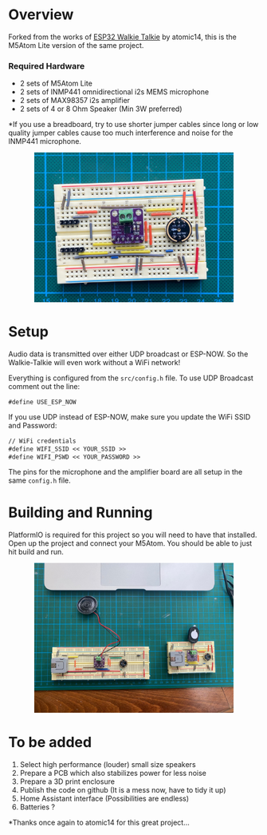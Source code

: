 # Overview

Forked from the works of [ESP32 Walkie Talkie](https://github.com/atomic14/esp32-walkie-talkie) by atomic14, this is the M5Atom Lite version of the same project.

### Required Hardware

* 2 sets of M5Atom Lite
* 2 sets of INMP441 omnidirectional i2s MEMS microphone
* 2 sets of MAX98357 i2s amplifier
* 2 sets of 4 or 8 Ohm Speaker (Min 3W preferred)

*If you use a breadboard, try to use shorter jumper cables since long or low quality jumper cables cause too much interference and noise for the INMP441 microphone.

<p align="center">
<img src="img/IMG_4034.jpg" width="400" height="300">
</p>

# Setup

Audio data is transmitted over either UDP broadcast or ESP-NOW. So the Walkie-Talkie will even work without a WiFi network!

Everything is configured from the `src/config.h` file. To use UDP Broadcast comment out the line:

```
#define USE_ESP_NOW
```

If you use UDP instead of ESP-NOW, make sure you update the WiFi SSID and Password:

```
// WiFi credentials
#define WIFI_SSID << YOUR_SSID >>
#define WIFI_PSWD << YOUR_PASSWORD >>
```

The pins for the microphone and the amplifier board are all setup in the same `config.h` file.

# Building and Running

PlatformIO is required for this project so you will need to have that installed. Open up the project and connect your M5Atom. You should be able to just hit build and run.

<p align="center">
<img src="img/IMG_4037.jpg" width="400" height="300">
</p>

# To be added

1. Select high performance (louder) small size speakers
2. Prepare a PCB which also stabilizes power for less noise 
3. Prepare a 3D print enclosure
4. Publish the code on github (It is a mess now, have to tidy it up)
5. Home Assistant interface (Possibilities are endless)
6. Batteries ?

*Thanks once again to atomic14 for this great project...
